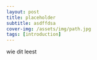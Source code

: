 ```yaml
---
layout: post
title: placeholder
subtitle: asdffdsa
cover-img: /assets/img/path.jpg
tags: [introduction]
---
```


wie dit leest
